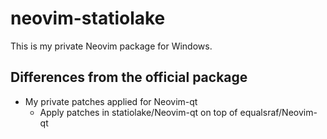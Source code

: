 # neovim-statiolake

This is my private Neovim package for Windows.

## Differences from the official package

- My private patches applied for Neovim-qt
    - Apply patches in statiolake/Neovim-qt on top of equalsraf/Neovim-qt

